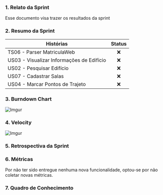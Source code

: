 ### 1. Relato da Sprint

Esse documento visa trazer os resultados da sprint 

### 2. Resumo da Sprint

| Histórias |  Status |
| ------- |  :----: |
|TS06 - Parser MatriculaWeb|:x:|
|US03 - Visualizar Informações de Edifício|:x:|
|US02 - Pesquisar Edifício|:x:|
|US07 - Cadastrar Salas|:x:|
|US04 - Marcar Pontos de Trajeto|:x:|

### 3. Burndown Chart

![Imgur](http://i.imgur.com/K53zUgd.png)

### 4. Velocity

![Imgur](http://i.imgur.com/CpDH8SB.png)

### 5. Retrospectiva da Sprint

### 6. Métricas

Por não ter sido entregue nenhuma nova funcionalidade, optou-se por não coletar novas métricas.

### 7. Quadro de Conhecimento